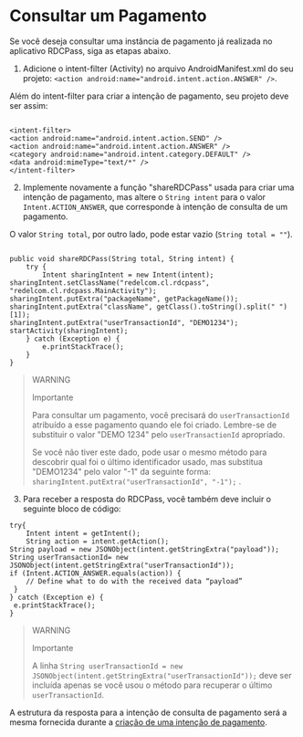 # Consultar um Pagamento

Se você deseja consultar uma instância de pagamento já realizada no aplicativo RDCPass, siga as etapas abaixo.

1. Adicione o intent-filter (Activity) no arquivo AndroidManifest.xml do seu projeto: `<action android:name="android.intent.action.ANSWER" />`.

Além do intent-filter para criar a intenção de pagamento, seu projeto deve ser assim:

```android

<intent-filter> 
<action android:name="android.intent.action.SEND" /> 
<action android:name="android.intent.action.ANSWER" /> 
<category android:name="android.intent.category.DEFAULT" /> 
<data android:mimeType="text/*" /> 
</intent-filter>

```

2. Implemente novamente a função "shareRDCPass" usada para criar uma intenção de pagamento, mas altere o `String intent` para o valor `Intent.ACTION_ANSWER`, que corresponde à intenção de consulta de um pagamento. 

O valor `String total`, por outro lado, pode estar vazio (`String total = ""`).

```android

public void shareRDCPass(String total, String intent) { 
 	try { 
 		Intent sharingIntent = new Intent(intent); 
sharingIntent.setClassName("redelcom.cl.rdcpass", "redelcom.cl.rdcpass.MainActivity"); sharingIntent.putExtra("packageName", getPackageName()); 
sharingIntent.putExtra("className", getClass().toString().split(" ")[1]); 
sharingIntent.putExtra("userTransactionId", "DEMO1234"); 
startActivity(sharingIntent); 
 	} catch (Exception e) { 
 		e.printStackTrace(); 
 	} 
}

```


> WARNING
> 
> Importante
> 
> Para consultar um pagamento, você precisará do `userTransactionId` atribuído a esse pagamento quando ele foi criado. Lembre-se de substituir o valor "DEMO 1234" pelo `userTransactionId` apropriado.
>
> Se você não tiver este dado, pode usar o mesmo método para descobrir qual foi o último identificador usado, mas substitua "DEMO1234" pelo valor "-1" da seguinte forma: `sharingIntent.putExtra("userTransactionId", "-1");` .


3. Para receber a resposta do RDCPass, você também deve incluir o seguinte bloco de código:

```android
try{ 
 	Intent intent = getIntent(); 
 	String action = intent.getAction(); 
String payload = new JSONObject(intent.getStringExtra("payload")); 
String userTransactionId= new JSONObject(intent.getStringExtra("userTransactionId")); 
if (Intent.ACTION_ANSWER.equals(action)) { 
 	// Define what to do with the received data “payload” 
 } 
} catch (Exception e) { 
 e.printStackTrace(); 
} 

```


> WARNING
> 
> Importante
> 
> A linha `String userTransactionId = new JSONObject(intent.getStringExtra("userTransactionId"));` deve ser incluída apenas se você usou o método para recuperar o último `userTransactionId`.

A estrutura da resposta para a intenção de consulta de pagamento será a mesma fornecida durante a [criação de uma intenção de pagamento](/developers/pt/docs/redelcom/additional-content/response-examples).
